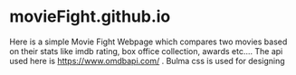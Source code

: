 # movieFight.github.io

Here is a simple Movie Fight Webpage which compares two movies based on their stats like imdb rating, box office collection, awards etc....
The api used here is https://www.omdbapi.com/ .
Bulma css is used for designing
